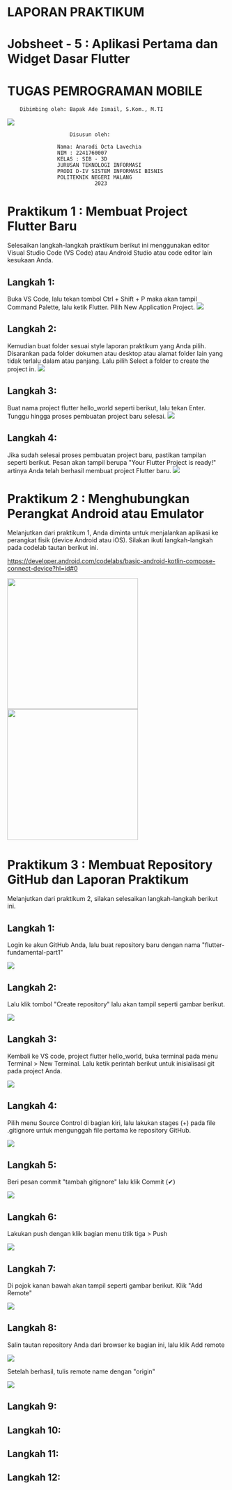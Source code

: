 #                   LAPORAN PRAKTIKUM
#     Jobsheet - 5 : Aplikasi Pertama dan Widget Dasar Flutter
#               TUGAS PEMROGRAMAN MOBILE
        Dibimbing oleh: Bapak Ade Ismail, S.Kom., M.TI
<img src="logo.jpg">

                        Disusun oleh: 

                    Nama: Anaradi Octa Lavechia
                    NIM : 2241760007
                    KELAS : SIB - 3D
                    JURUSAN TEKNOLOGI INFORMASI
                    PRODI D-IV SISTEM INFORMASI BISNIS
                    POLITEKNIK NEGERI MALANG
                                2023

# Praktikum 1 : Membuat Project Flutter Baru
Selesaikan langkah-langkah praktikum berikut ini menggunakan editor Visual Studio Code (VS Code) atau Android Studio atau code editor lain kesukaan Anda.

## Langkah 1:
Buka VS Code, lalu tekan tombol Ctrl + Shift + P maka akan tampil Command Palette, lalu ketik Flutter. Pilih New Application Project.
<img src="langka1.jpg">

## Langkah 2:
Kemudian buat folder sesuai style laporan praktikum yang Anda pilih. Disarankan pada folder dokumen atau desktop atau alamat folder lain yang tidak terlalu dalam atau panjang. Lalu pilih Select a folder to create the project in.
<img src="langka2.jpg">

## Langkah 3:
Buat nama project flutter hello_world seperti berikut, lalu tekan Enter. Tunggu hingga proses pembuatan project baru selesai.
<img src="langka3.jpg">

## Langkah 4:
Jika sudah selesai proses pembuatan project baru, pastikan tampilan seperti berikut. Pesan akan tampil berupa "Your Flutter Project is ready!" artinya Anda telah berhasil membuat project Flutter baru.
<img src="langka4.jpg">


# Praktikum 2 : Menghubungkan Perangkat Android atau Emulator
Melanjutkan dari praktikum 1, Anda diminta untuk menjalankan aplikasi ke perangkat fisik (device Android atau iOS). Silakan ikuti langkah-langkah pada codelab tautan berikut ini.

https://developer.android.com/codelabs/basic-android-kotlin-compose-connect-device?hl=id#0

<img src="prak2.jpg" style="width:300px;">

<img src="prak2hasil.jpg" style="width:300px;">

# Praktikum 3 : Membuat Repository GitHub dan Laporan Praktikum

Melanjutkan dari praktikum 2, silakan selesaikan langkah-langkah berikut ini.

## Langkah 1:
Login ke akun GitHub Anda, lalu buat repository baru dengan nama "flutter-fundamental-part1"

<img src="prak3.jpg">

## Langkah 2:
Lalu klik tombol "Create repository" lalu akan tampil seperti gambar berikut.

<img src="prak33.jpg">

## Langkah 3:
Kembali ke VS code, project flutter hello_world, buka terminal pada menu Terminal > New Terminal. Lalu ketik perintah berikut untuk inisialisasi git pada project Anda.

<img src="prak333.jpg">

## Langkah 4:
Pilih menu Source Control di bagian kiri, lalu lakukan stages (+) pada file .gitignore untuk mengunggah file pertama ke repository GitHub.

<img src="prak33333.jpg">

## Langkah 5:
Beri pesan commit "tambah gitignore" lalu klik Commit (✔)

<img src="prak3333.jpg">

## Langkah 6:

Lakukan push dengan klik bagian menu titik tiga > Push

<img src="prak333333.jpg">

## Langkah 7:

Di pojok kanan bawah akan tampil seperti gambar berikut. Klik "Add Remote"

<img src="prak3333333.jpg">

## Langkah 8:

Salin tautan repository Anda dari browser ke bagian ini, lalu klik Add remote

<img src="prak3333333333.jpg">

Setelah berhasil, tulis remote name dengan "origin"

<img src="prak333333333.jpg">

## Langkah 9:



## Langkah 10:

## Langkah 11:

## Langkah 12:


<!-- # hello_world

A new Flutter project.

## Getting Started

This project is a starting point for a Flutter application.

A few resources to get you started if this is your first Flutter project:

- [Lab: Write your first Flutter app](https://docs.flutter.dev/get-started/codelab)
- [Cookbook: Useful Flutter samples](https://docs.flutter.dev/cookbook)

For help getting started with Flutter development, view the
[online documentation](https://docs.flutter.dev/), which offers tutorials,
samples, guidance on mobile development, and a full API reference. -->

